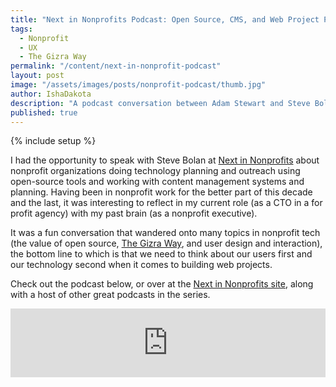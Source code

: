 ```yaml
---
title: "Next in Nonprofits Podcast: Open Source, CMS, and Web Project Planning"
tags:
  - Nonprofit
  - UX
  - The Gizra Way
permalink: "/content/next-in-nonprofit-podcast"
layout: post
image: "/assets/images/posts/nonprofit-podcast/thumb.jpg"
author: IshaDakota
description: "A podcast conversation between Adam Stewart and Steve Boland on nonprofit organizations doing technology planning and outreach using open-source tools."
published: true
---
```


{% include setup %}

I had the opportunity to speak with Steve Bolan at [Next in Nonprofits](http://www.nextinnonprofits.com) about nonprofit organizations doing technology planning and outreach using open-source tools and working with content management systems and planning. Having been in nonprofit work for the better part of this decade and the last, it was interesting to reflect in my current role (as a CTO in a for profit agency) with my past brain (as a nonprofit executive).

It was a fun conversation that wandered onto many topics in nonprofit tech (the value of open source, [The Gizra Way](http://www.gizra.com/#gizra-way), and user design and interaction), the bottom line to which is that we need to think about our users first and our technology second when it comes to building web projects.

Check out the podcast below, or over at the [Next in Nonprofits site](http://www.nextinnonprofits.com/2016/11/gizra/), along with a host of other great podcasts in the series.

<iframe src="http://tunein.com/embed/player/t109974291/" style="width:100%;height:110px;" scrolling="no" frameborder="no"></iframe>

